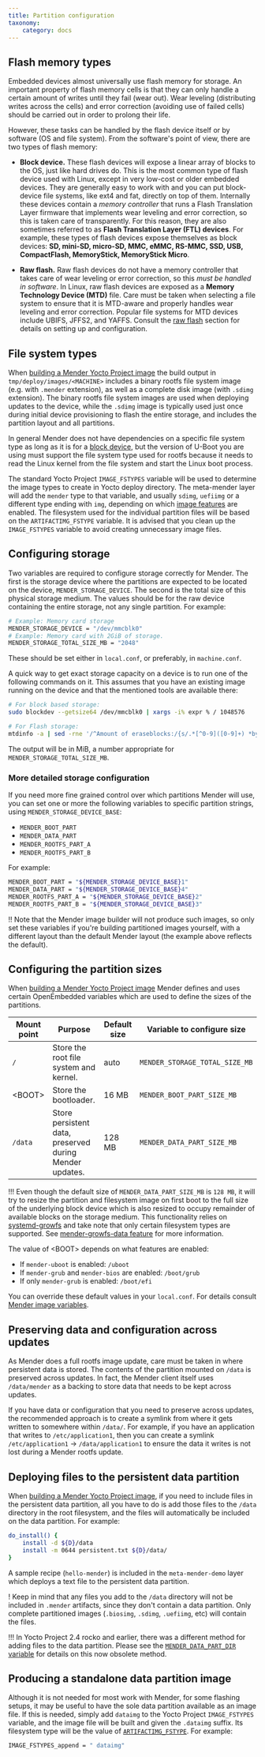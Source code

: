 ```yaml
---
title: Partition configuration
taxonomy:
    category: docs
---
```


## Flash memory types

Embedded devices almost universally use flash memory for storage.
An important property of flash memory cells is that they can only
handle a certain amount of writes until they fail (wear out).
Wear leveling (distributing writes across the cells)
and error correction (avoiding use of failed cells) should be carried out
in order to prolong their life.

However, these tasks can be handled by the flash device itself
or by software (OS and file system). From the software's point of view,
there are two types of flash memory:

* **Block device.** These flash devices will expose a linear array of
blocks to the OS, just like hard drives do. This is the most common
type of flash device used with Linux, except in very low-cost or older embedded devices.
They are generally easy to work with and you can put block-device file systems,
like ext4 and fat, directly on top of them. Internally these devices contain
a *memory controller* that runs a Flash Translation Layer firmware that implements
wear leveling and error correction, so this is taken care of transparently. For this
reason, they are also sometimes referred to as **Flash Translation Layer (FTL) devices**.
For example, these types of flash devices expose themselves as block devices: **SD, mini-SD, micro-SD,
MMC, eMMC, RS-MMC, SSD, USB, CompactFlash, MemoryStick, MemoryStick Micro**.

* **Raw flash.** Raw flash devices do not have a memory controller that takes
care of wear leveling or error correction, so this *must be handled in
software*. In Linux, raw flash devices are exposed as a **Memory Technology
Device (MTD)** file. Care must be taken when selecting a file system to ensure
that it is MTD-aware and properly handles wear leveling and error correction.
Popular file systems for MTD devices include UBIFS, JFFS2, and YAFFS.
Consult the [raw flash](../03.Raw-flash/docs.md) section for details on setting up and
configuration.


## File system types

When [building a Mender Yocto Project image](../../../04.Artifacts/10.Yocto-project/01.Building/docs.md) the build output in `tmp/deploy/images/<MACHINE>` includes a binary rootfs file system image (e.g. with `.mender` extension), as well as a complete disk image (with `.sdimg` extension). The binary rootfs file system images are used when deploying updates to the device, while the `.sdimg` image is typically used just once during initial device provisioning to flash the entire storage, and includes the partition layout and all partitions.

In general Mender does not have dependencies on a specific file system type as long as it is for a [block device](#flash-memory-types), but the version of U-Boot you are using must support the file system type used for rootfs because it needs to read the Linux kernel from the file system and start the Linux boot process.

The standard Yocto Project `IMAGE_FSTYPES` variable will be used to determine the image types to create in Yocto deploy directory. The meta-mender layer will add the `mender` type to that variable, and usually `sdimg`, `uefiimg` or a different type ending with `img`, depending on which [image features](../../../04.Artifacts/10.Yocto-project/02.Image-configuration/01.Features/docs.md#list-of-features)
 are enabled. The filesystem used for the individual partition files will be based on the `ARTIFACTIMG_FSTYPE` variable.  It is advised that you clean up the `IMAGE_FSTYPES` variable to avoid creating unnecessary image files.


## Configuring storage

Two variables are required to configure storage correctly for Mender. The first is the storage device where the partitions are expected to be located on the device, `MENDER_STORAGE_DEVICE`. The second is the total size of this physical storage medium. The values should be for the raw device containing the entire storage, not any single partition. For example:

```bash
# Example: Memory card storage
MENDER_STORAGE_DEVICE = "/dev/mmcblk0"
# Example: Memory card with 2GiB of storage.
MENDER_STORAGE_TOTAL_SIZE_MB = "2048"
```

These should be set either in `local.conf`, or preferably, in `machine.conf`.

A quick way to get exact storage capacity on a device is to run one of the following commands on it. This assumes that you have an existing image running on the device and that the mentioned tools are available there:

```bash
# For block based storage:
sudo blockdev --getsize64 /dev/mmcblk0 | xargs -i% expr % / 1048576

# For Flash storage:
mtdinfo -a | sed -rne '/^Amount of eraseblocks:/{s/.*[^0-9]([0-9]+) *bytes.*/\1/; p}' | awk '{s+=$0} END {print s}' | xargs -i% expr % / 1048576
```

The output will be in MiB, a number appropriate for `MENDER_STORAGE_TOTAL_SIZE_MB`.


### More detailed storage configuration

If you need more fine grained control over which partitions Mender will use, you can set one or more the following variables to specific partition strings, using `MENDER_STORAGE_DEVICE_BASE`:

* `MENDER_BOOT_PART`
* `MENDER_DATA_PART`
* `MENDER_ROOTFS_PART_A`
* `MENDER_ROOTFS_PART_B`

For example:

```bash
MENDER_BOOT_PART = "${MENDER_STORAGE_DEVICE_BASE}1"
MENDER_DATA_PART = "${MENDER_STORAGE_DEVICE_BASE}4"
MENDER_ROOTFS_PART_A = "${MENDER_STORAGE_DEVICE_BASE}2"
MENDER_ROOTFS_PART_B = "${MENDER_STORAGE_DEVICE_BASE}3"
```

!! Note that the Mender image builder will not produce such images, so only set these variables if you're building partitioned images yourself, with a different layout than the default Mender layout (the example above reflects the default).


## Configuring the partition sizes

When [building a Mender Yocto Project image](../../../04.Artifacts/10.Yocto-project/01.Building/docs.md) Mender defines and uses certain OpenEmbedded variables which are used to define the sizes of the partitions.

| Mount point  | Purpose                                                 | Default size | Variable to configure size     |
|--------------|---------------------------------------------------------|--------------|--------------------------------|
| `/`          | Store the root file system and kernel.                  | auto         | `MENDER_STORAGE_TOTAL_SIZE_MB` |
| &lt;BOOT&gt; | Store the bootloader.                                   | 16 MB        | `MENDER_BOOT_PART_SIZE_MB`     |
| `/data`      | Store persistent data, preserved during Mender updates. | 128 MB       | `MENDER_DATA_PART_SIZE_MB`     |

!!! Even though the default size of `MENDER_DATA_PART_SIZE_MB` is `128 MB`, it will try to resize the partition and filesystem image on first boot to the full size of the underlying block device which is also resized to occupy remainder of available blocks on the storage medium. This functionality relies on [systemd-growfs](https://www.freedesktop.org/software/systemd/man/systemd-makefs@.service.html?target=_blank) and take note that only certain filesystem types are supported. See [mender-growfs-data feature](../../../04.Artifacts/10.Yocto-project/02.Image-configuration/01.Features/docs.md) for more information.

The value of &lt;BOOT&gt; depends on what features are enabled:
* If `mender-uboot` is enabled: `/uboot`
* If `mender-grub` and `mender-bios` are enabled: `/boot/grub`
* If only `mender-grub` is enabled: `/boot/efi`

You can override these default values in your `local.conf`. For details consult [Mender image variables](../../../04.Artifacts/10.Yocto-project/99.Variables/docs.md).


## Preserving data and configuration across updates

As Mender does a full rootfs image update, care must be taken in where persistent data is stored. The contents of the partition mounted on `/data` is preserved across updates. In fact, the Mender client itself uses `/data/mender` as a backing to store data that needs to be kept across updates.

If you have data or configuration that you need to preserve across updates, the recommended approach is to create a symlink from where it gets written to somewhere within `/data/`. For example, if you have an application that writes to `/etc/application1`, then you can create a symlink `/etc/application1` -> `/data/application1` to ensure the data it writes is not lost during a Mender rootfs update.


## Deploying files to the persistent data partition

When [building a Mender Yocto Project image](../../../04.Artifacts/10.Yocto-project/01.Building/docs.md), if you need to include files in the persistent data partition, all you have to do is add those files to the `/data` directory in the root filesystem, and the files will automatically be included on the data partition. For example:

```bash
do_install() {
    install -d ${D}/data
    install -m 0644 persistent.txt ${D}/data/
}
```

A sample recipe (`hello-mender`) is included in the `meta-mender-demo` layer which deploys a text file to the persistent data partition.

! Keep in mind that any files you add to the `/data` directory will not be included in `.mender` artifacts, since they don't contain a data partition. Only complete partitioned images (`.biosimg`, `.sdimg`, `.uefiimg`, etc) will contain the files.

<!--AUTOVERSION: "In Yocto Project 2.4 % and earlier"/ignore-->
!!! In Yocto Project 2.4 rocko and earlier, there was a different method for adding files to the data partition. Please see the [`MENDER_DATA_PART_DIR` variable](../../../04.Artifacts/10.Yocto-project/99.Variables/docs.md#mender_data_part_dir) for details on this now obsolete method.


## Producing a standalone data partition image

Although it is not needed for most work with Mender, for some flashing setups, it may be useful to have the sole data partition available as an image file. If this is needed, simply add `dataimg` to the Yocto Project `IMAGE_FSTYPES` variable, and the image file will be built and given the `.dataimg` suffix. Its filesystem type will be the value of [`ARTIFACTIMG_FSTYPE`](../../../04.Artifacts/10.Yocto-project/99.Variables/docs.md#artifactimg_fstype). For example:

```bash
IMAGE_FSTYPES_append = " dataimg"
```
